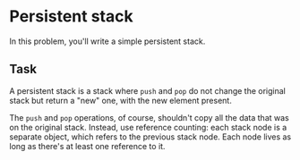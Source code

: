 # Persistent stack

In this problem, you'll write a simple persistent stack.

## Task

A persistent stack is a stack where `push` and `pop` do not change the original stack but return a "new" one, with the new element present.

The `push` and `pop` operations, of course, shouldn't copy all the data that was on the original stack. Instead, use reference counting: each stack node is a separate object, which refers to the previous stack node. Each node lives as long as there's at least one reference to it.
